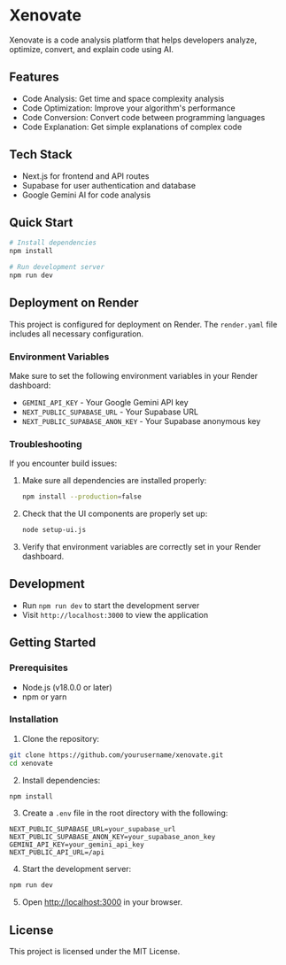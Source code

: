 # Xenovate

Xenovate is a code analysis platform that helps developers analyze, optimize, convert, and explain code using AI.

## Features

- Code Analysis: Get time and space complexity analysis
- Code Optimization: Improve your algorithm's performance
- Code Conversion: Convert code between programming languages
- Code Explanation: Get simple explanations of complex code

## Tech Stack

- Next.js for frontend and API routes
- Supabase for user authentication and database
- Google Gemini AI for code analysis

## Quick Start

```bash
# Install dependencies
npm install

# Run development server
npm run dev
```

## Deployment on Render

This project is configured for deployment on Render. The `render.yaml` file includes all necessary configuration.

### Environment Variables

Make sure to set the following environment variables in your Render dashboard:

- `GEMINI_API_KEY` - Your Google Gemini API key
- `NEXT_PUBLIC_SUPABASE_URL` - Your Supabase URL
- `NEXT_PUBLIC_SUPABASE_ANON_KEY` - Your Supabase anonymous key

### Troubleshooting

If you encounter build issues:

1. Make sure all dependencies are installed properly:
   ```bash
   npm install --production=false
   ```

2. Check that the UI components are properly set up:
   ```bash
   node setup-ui.js
   ```

3. Verify that environment variables are correctly set in your Render dashboard.

## Development

- Run `npm run dev` to start the development server
- Visit `http://localhost:3000` to view the application

## Getting Started

### Prerequisites

- Node.js (v18.0.0 or later)
- npm or yarn

### Installation

1. Clone the repository:
```bash
git clone https://github.com/yourusername/xenovate.git
cd xenovate
```

2. Install dependencies:
```bash
npm install
```

3. Create a `.env` file in the root directory with the following:
```env
NEXT_PUBLIC_SUPABASE_URL=your_supabase_url
NEXT_PUBLIC_SUPABASE_ANON_KEY=your_supabase_anon_key
GEMINI_API_KEY=your_gemini_api_key
NEXT_PUBLIC_API_URL=/api
```

4. Start the development server:
```bash
npm run dev
```

5. Open [http://localhost:3000](http://localhost:3000) in your browser.

## License

This project is licensed under the MIT License.
